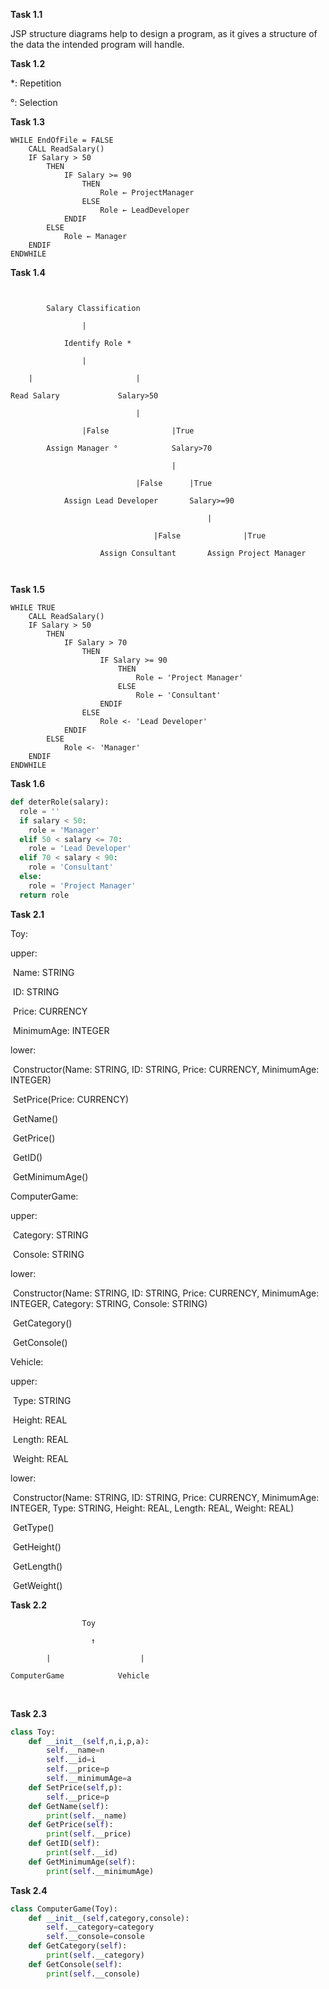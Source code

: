 **Task 1.1**

JSP structure diagrams help to design a program, as it gives a structure of the data the intended program will handle.



**Task 1.2**

*: Repetition

°: Selection



**Task 1.3**

```pseudocode
WHILE EndOfFile = FALSE
	CALL ReadSalary()
	IF Salary > 50
		THEN
			IF Salary >= 90
				THEN
					Role ← ProjectManager
				ELSE
					Role ← LeadDeveloper
			ENDIF
		ELSE
			Role ← Manager
	ENDIF
ENDWHILE
```



**Task 1.4**

```
		

		Salary Classification

				|

			Identify Role *

				|

	|						|

Read Salary				Salary>50

							|

				|False				|True

		Assign Manager °			Salary>70

									|

							|False		|True

			Assign Lead Developer		Salary>=90

											|

								|False				|True

					Assign Consultant		Assign Project Manager



```



**Task 1.5**

```pseudocode
WHILE TRUE
	CALL ReadSalary()
	IF Salary > 50
		THEN
			IF Salary > 70
				THEN
					IF Salary >= 90
						THEN
							Role ← 'Project Manager'
						ELSE
							Role ← 'Consultant'
					ENDIF
				ELSE
					Role <- 'Lead Developer'
			ENDIF
		ELSE
			Role <- 'Manager'
	ENDIF
ENDWHILE
```





**Task 1.6**

```python
def deterRole(salary):
  role = ''
  if salary < 50:
    role = 'Manager'
  elif 50 < salary <= 70:
    role = 'Lead Developer'
  elif 70 < salary < 90:
    role = 'Consultant'
  else:
    role = 'Project Manager'
  return role
```







**Task 2.1**



Toy:

upper:

​	Name: STRING

​	ID: STRING

​	Price: CURRENCY

​	MinimumAge: INTEGER

lower:

​	Constructor(Name: STRING, ID: STRING, Price: CURRENCY, MinimumAge: INTEGER)

​	SetPrice(Price: CURRENCY)

​	GetName()

​	GetPrice()

​	GetID()

​	GetMinimumAge()



ComputerGame:

upper:

​	Category: STRING

​	Console: STRING

lower:

​	Constructor(Name: STRING, ID: STRING, Price: CURRENCY, MinimumAge: INTEGER, Category: STRING, Console: STRING)

​	GetCategory()

​	GetConsole()



Vehicle:

upper:

​	Type: STRING

​	Height: REAL

​	Length: REAL

​	Weight: REAL

lower:

​	Constructor(Name: STRING, ID: STRING, Price: CURRENCY, MinimumAge: INTEGER, Type: STRING, Height: REAL, Length: REAL, Weight: REAL)

​	GetType()

​	GetHeight()

​	GetLength()

​	GetWeight()

**Task 2.2**

```
				Toy

				  ↑

   		|		   		     |

ComputerGame			Vehicle
```

​	

**Task 2.3**

```python
class Toy:
    def __init__(self,n,i,p,a):
        self.__name=n
        self.__id=i
        self.__price=p
        self.__minimumAge=a
    def SetPrice(self,p):
        self.__price=p
    def GetName(self):
        print(self.__name)
    def GetPrice(self):
        print(self.__price)
    def GetID(self):
        print(self.__id)
    def GetMinimumAge(self):
        print(self.__minimumAge)
```



**Task 2.4**

```python
class ComputerGame(Toy):
    def __init__(self,category,console):
        self.__category=category
        self.__console=console
    def GetCategory(self):
        print(self.__category)
    def GetConsole(self):
        print(self.__console)
```



